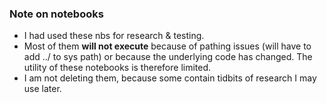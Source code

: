 ### Note on notebooks
* I had used these nbs for research & testing.
* Most of them **will not execute** because of pathing issues (will have to add ../ to sys path) or because
the underlying code has changed. The utility of these notebooks is therefore limited.
* I am not deleting them, because some contain tidbits of research I may use later. 
